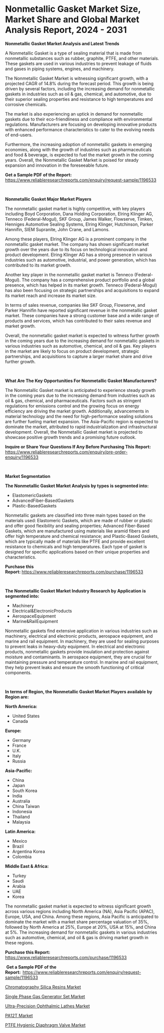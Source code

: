 <p><h1>Nonmetallic Gasket Market Size, Market Share and Global Market Analysis Report, 2024 - 2031</h1></p><p><strong>Nonmetallic Gasket Market Analysis and Latest Trends</strong></p>
<p><p>A Nonmetallic Gasket is a type of sealing material that is made from nonmetallic substances such as rubber, graphite, PTFE, and other materials. These gaskets are used in various industries to prevent leakage of fluids and gases in piping systems, engines, and machinery.</p><p>The Nonmetallic Gasket Market is witnessing significant growth, with a projected CAGR of 14.8% during the forecast period. This growth is being driven by several factors, including the increasing demand for nonmetallic gaskets in industries such as oil & gas, chemical, and automotive, due to their superior sealing properties and resistance to high temperatures and corrosive chemicals.</p><p>The market is also experiencing an uptick in demand for nonmetallic gaskets due to their eco-friendliness and compliance with environmental regulations. Manufacturers are focusing on developing innovative products with enhanced performance characteristics to cater to the evolving needs of end-users.</p><p>Furthermore, the increasing adoption of nonmetallic gaskets in emerging economies, along with the growth of industries such as pharmaceuticals and food & beverage, is expected to fuel the market growth in the coming years. Overall, the Nonmetallic Gasket Market is poised for steady expansion and innovation in the foreseeable future.</p></p>
<p><strong>Get a Sample PDF of the Report:&nbsp;</strong> <a href="https://www.reliableresearchreports.com/enquiry/request-sample/1196533">https://www.reliableresearchreports.com/enquiry/request-sample/1196533</a></p>
<p>&nbsp;</p>
<p><strong>Nonmetallic Gasket Major Market Players</strong></p>
<p><p>The nonmetallic gasket market is highly competitive, with key players including Boyd Corporation, Dana Holding Corporation, Elring Klinger AG, Tenneco (Federal-Mogul), SKF Group, James Walker, Flowserve, Timken, Henniges Automotive Sealing Systems, Elring Klinger, Hutchinson, Parker Hannifin, SIEM Supranite, John Crane, and Lamons.</p><p>Among these players, Elring Klinger AG is a prominent company in the nonmetallic gasket market. The company has shown significant market growth over the years due to its focus on technological innovation and product development. Elring Klinger AG has a strong presence in various industries such as automotive, industrial, and power generation, which has contributed to its market growth.</p><p>Another key player in the nonmetallic gasket market is Tenneco (Federal-Mogul). The company has a comprehensive product portfolio and a global presence, which has helped in its market growth. Tenneco (Federal-Mogul) has also been focusing on strategic partnerships and acquisitions to expand its market reach and increase its market size.</p><p>In terms of sales revenue, companies like SKF Group, Flowserve, and Parker Hannifin have reported significant revenue in the nonmetallic gasket market. These companies have a strong customer base and a wide range of products and services, which has contributed to their sales revenue and market growth.</p><p>Overall, the nonmetallic gasket market is expected to witness further growth in the coming years due to the increasing demand for nonmetallic gaskets in various industries such as automotive, chemical, and oil & gas. Key players in the market are likely to focus on product development, strategic partnerships, and acquisitions to capture a larger market share and drive further growth.</p></p>
<p>&nbsp;</p>
<p><strong>What Are The Key Opportunities For Nonmetallic Gasket Manufacturers?</strong></p>
<p><p>The Nonmetallic Gasket market is anticipated to experience steady growth in the coming years due to the increasing demand from industries such as oil & gas, chemical, and pharmaceuticals. Factors such as stringent regulations for emissions control and the growing focus on energy efficiency are driving the market growth. Additionally, advancements in material technology and the need for high-performance sealing solutions are further fueling market expansion. The Asia-Pacific region is expected to dominate the market, attributed to rapid industrialization and infrastructural development. Overall, the Nonmetallic Gasket market is projected to showcase positive growth trends and a promising future outlook.</p></p>
<p><strong>Inquire or Share Your Questions If Any Before Purchasing This Report:</strong> <a href="https://www.reliableresearchreports.com/enquiry/pre-order-enquiry/1196533">https://www.reliableresearchreports.com/enquiry/pre-order-enquiry/1196533</a></p>
<p>&nbsp;</p>
<p><strong>Market Segmentation</strong></p>
<p><strong>The Nonmetallic Gasket Market Analysis by types is segmented into:</strong></p>
<p><ul><li>ElastomericGaskets</li><li>AdvancedFiber-BasedGaskets</li><li>Plastic-BasedGaskets</li></ul></p>
<p><p>Nonmetallic gaskets are classified into three main types based on the materials used: Elastomeric Gaskets, which are made of rubber or plastic and offer good flexibility and sealing properties; Advanced Fiber-Based Gaskets, which are manufactured using materials like aramid fibers and offer high temperature and chemical resistance; and Plastic-Based Gaskets, which are typically made of materials like PTFE and provide excellent resistance to chemicals and high temperatures. Each type of gasket is designed for specific applications based on their unique properties and characteristics.</p></p>
<p><strong>Purchase this Report:&nbsp;</strong><a href="https://www.reliableresearchreports.com/purchase/1196533">https://www.reliableresearchreports.com/purchase/1196533</a></p>
<p>&nbsp;</p>
<p><strong>The Nonmetallic Gasket Market Industry Research by Application is segmented into:</strong></p>
<p><ul><li>Machinery</li><li>Electrical&ElectronicProducts</li><li>AerospaceEquipment</li><li>Marine&RailEquipment</li></ul></p>
<p><p>Nonmetallic gaskets find extensive application in various industries such as machinery, electrical and electronic products, aerospace equipment, and marine and rail equipment. In machinery, they are used for sealing purposes to prevent leaks in heavy-duty equipment. In electrical and electronic products, nonmetallic gaskets provide insulation and protection against moisture and contaminants. In aerospace equipment, they are crucial for maintaining pressure and temperature control. In marine and rail equipment, they help prevent leaks and ensure the smooth functioning of critical components.</p></p>
<p>&nbsp;</p>
<p><strong>In terms of Region, the Nonmetallic Gasket Market Players available by Region are:</strong></p>
<p>
    <p> <strong> North America: </strong>
        <ul>
            <li>United States</li>
            <li>Canada</li>
        </ul>
        </p> 
    <p> <strong> Europe: </strong>
        <ul>
            <li>Germany</li>
            <li>France</li>
            <li>U.K.</li>
            <li>Italy</li>
            <li>Russia</li>
        </ul>
        </p> 
    <p> <strong> Asia-Pacific: </strong>
        <ul>
            <li>China</li>
            <li>Japan</li>
            <li>South Korea</li>
            <li>India</li>
            <li>Australia</li>
            <li>China Taiwan</li>
            <li>Indonesia</li>
            <li>Thailand</li>
            <li>Malaysia</li>
        </ul>
        </p> 
    <p> <strong> Latin America: </strong>
        <ul>
            <li>Mexico</li>
            <li>Brazil</li>
            <li>Argentina Korea</li>
            <li>Colombia</li>
        </ul>
        </p> 
    <p> <strong> Middle East & Africa: </strong>
        <ul>
            <li>Turkey</li>
            <li>Saudi</li>
            <li>Arabia</li>
            <li>UAE</li>
            <li>Korea</li>
        </ul>
    </p>
    </p>
<p><p>The nonmetallic gasket market is expected to witness significant growth across various regions including North America (NA), Asia Pacific (APAC), Europe, USA, and China. Among these regions, Asia Pacific is anticipated to dominate the market with a market share percentage valuation of 35%, followed by North America at 25%, Europe at 20%, USA at 15%, and China at 5%. The increasing demand for nonmetallic gaskets in various industries such as automotive, chemical, and oil & gas is driving market growth in these regions.</p></p>
<p><strong>Purchase this Report: </strong><a href="https://www.reliableresearchreports.com/purchase/1196533">https://www.reliableresearchreports.com/purchase/1196533</a></p>
<p>&nbsp;<strong>Get a Sample PDF of the Report:&nbsp;&nbsp;</strong><a href="https://www.reliableresearchreports.com/enquiry/request-sample/1196533">https://www.reliableresearchreports.com/enquiry/request-sample/1196533</a></p>
<p><strong></strong></p>
<p><p><a href="https://github.com/brenzgnarento/Market-Research-Report-List-1/blob/main/chromatography-silica-resins-market.md">Chromatography Silica Resins Market</a></p><p><a href="https://medium.com/@markuspagac2023/single-phase-gas-generator-set-market-size-reveals-the-best-marketing-channels-in-global-industry-4d9f6d87656b">Single Phase Gas Generator Set Market</a></p><p><a href="https://medium.com/@markuspagac2023/ultra-precision-ophthalmic-lathes-market-analysis-and-sze-forecasted-for-period-from-2024-to-2031-704c6733b291">Ultra-Precision Ophthalmic Lathes Market</a></p><p><a href="https://github.com/jerrycopelandthomaswsqd8q/Market-Research-Report-List-1/blob/main/pa12t-market.md">PA12T Market</a></p><p><a href="https://medium.com/@markuspagac2023/ptfe-hygienic-diaphragm-valve-market-report-reveals-the-latest-trends-and-growth-opportunities-of-f686511cc8df">PTFE Hygienic Diaphragm Valve Market</a></p></p>